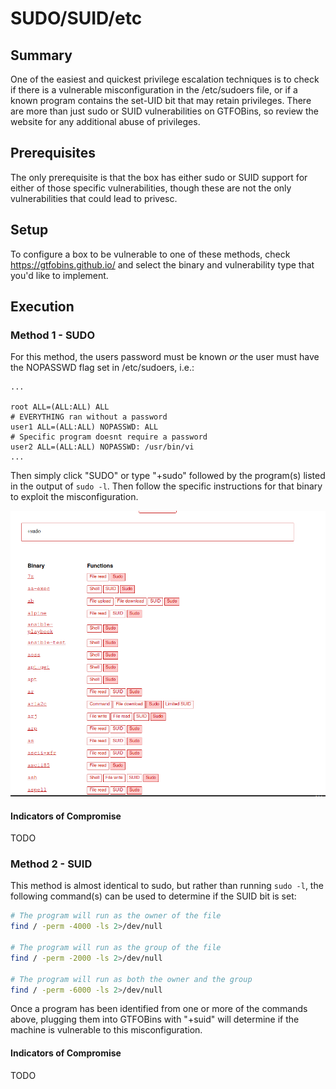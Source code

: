 # SUDO/SUID/etc
## Summary

One of the easiest and quickest privilege escalation techniques is to check if there is a vulnerable misconfiguration in the /etc/sudoers file, or if a known program contains the set-UID bit that may retain privileges. There are more than just sudo or SUID vulnerabilities on GTFOBins, so review the website for any additional abuse of privileges.

## Prerequisites

The only prerequisite is that the box has either sudo or SUID support for either of those specific vulnerabilities, though these are not the only vulnerabilities that could lead to privesc.

## Setup

To configure a box to be vulnerable to one of these methods, check https://gtfobins.github.io/ and select the binary and vulnerability type that you'd like to implement.

## Execution

### Method 1 - SUDO

For this method, the users password must be known *or* the user must have the NOPASSWD flag set in /etc/sudoers, i.e.:

```sudoers
...

root ALL=(ALL:ALL) ALL
# EVERYTHING ran without a password
user1 ALL=(ALL:ALL) NOPASSWD: ALL
# Specific program doesnt require a password
user2 ALL=(ALL:ALL) NOPASSWD: /usr/bin/vi
...
```

Then simply click "SUDO" or type "+sudo" followed by the program(s) listed in the output of `sudo -l`. Then follow the specific instructions for that binary to exploit the misconfiguration.

![image](./images/Pasted%20image%2020230522135640.png)

#### Indicators of Compromise

TODO

### Method 2 - SUID

This method is almost identical to sudo, but rather than running `sudo -l`, the following command(s) can be used to determine if the SUID bit is set:

```bash
# The program will run as the owner of the file
find / -perm -4000 -ls 2>/dev/null

# The program will run as the group of the file
find / -perm -2000 -ls 2>/dev/null

# The program will run as both the owner and the group
find / -perm -6000 -ls 2>/dev/null
```

Once a program has been identified from one or more of the commands above, plugging them into GTFOBins with "+suid" will determine if the machine is vulnerable to this misconfiguration.

#### Indicators of Compromise

TODO
